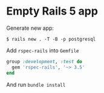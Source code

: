 # Empty Rails 5 app

Generate new app:

```
$ rails new . -T -B -p postgresql
```

Add `rspec-rails` into `Gemfile`

```ruby
group :development, :test do
  gem 'rspec-rails', '~> 3.5'
end
```

And run `bundle install`

